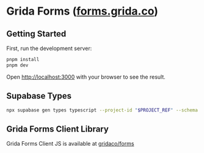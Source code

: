 # Grida Forms ([forms.grida.co](https://forms.grida.co))

## Getting Started

First, run the development server:

```bash
pnpm install
pnpm dev
```

Open [http://localhost:3000](http://localhost:3000) with your browser to see the result.

## Supabase Types

```bash
npx supabase gen types typescript --project-id "$PROJECT_REF" --schema public --schema grida_forms > types/supabase.ts
```

## Grida Forms Client Library

Grida Forms Client JS is available at [gridaco/forms](https://github.com/gridaco/forms)
